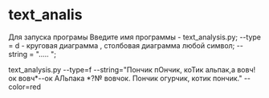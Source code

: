 # text_analis
Для запуска програмы 
Введите 
имя программы  -   text_analysis.py;
--type =           d - круговая диаграмма , столбовая диаграмма любой символ; 
--string =         "..... ";

text_analysis.py --type=f --string="Пончик пОнчик, коТик
альпак,а вовч!ок вовч*--ок АЛьпака *?№ вовчок. Пончик огурчик, котик пончик." --color=red
